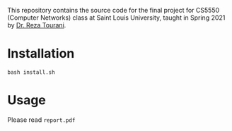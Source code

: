 This repository contains the source code for the final project for CS5550 (Computer Networks) class at Saint Louis University, taught in Spring 2021 by [Dr. Reza Tourani](https://scholar.google.com/citations?hl=en&user=Z1KsnyIAAAAJ&view_op=list_works&sortby=pubdate).

# Installation

```bash install.sh```

# Usage

Please read ```report.pdf```
